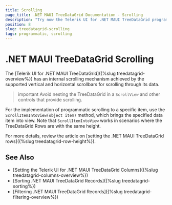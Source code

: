 ```yaml
---
title: Scrolling
page_title: .NET MAUI TreeDataGrid Documentation - Scrolling
description: "Try now the Telerik UI for .NET MAUI TreeDataGrid programmatic scrolling with the ScrollItemIntoView method."
position: 8
slug: treedatagrid-scrolling
tags: programmatic, scrolling
---
```


# .NET MAUI TreeDataGrid Scrolling

The [Telerik UI for .NET MAUI TreeDataGrid]({%slug treedatagrid-overview%}) has an internal scrolling mechanism achieved by the supported vertical and horizontal scrollbars for scrolling through its data.

>important Avoid nesting the TreeDataGrid in a `ScrollView` and other controls that provide scrolling.

For the implementation of programmatic scrolling to a specific item, use the `ScrollItemIntoView(object item)` method, which brings the specified data item into view. Note that `ScrollItemIntoView` works in scenarios where the TreeDataGrid Rows are with the same height.

For more details, review the article on [setting the .NET MAUI TreeDataGrid rows]({%slug treedatagrid-row-height%}).

## See Also

- [Setting the Telerik UI for .NET MAUI TreeDataGrid Columns]({%slug treedatagrid-columns-overview%})
- [Sorting .NET MAUI TreeDataGrid Records]({%slug treedatagrid-sorting%})
- [Filtering .NET MAUI TreeDataGrid Records]({%slug treedatagrid-filtering-overview%})
